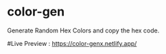 # color-gen
Generate Random Hex Colors and copy the hex code.

#Live Preview : https://color-genx.netlify.app/
